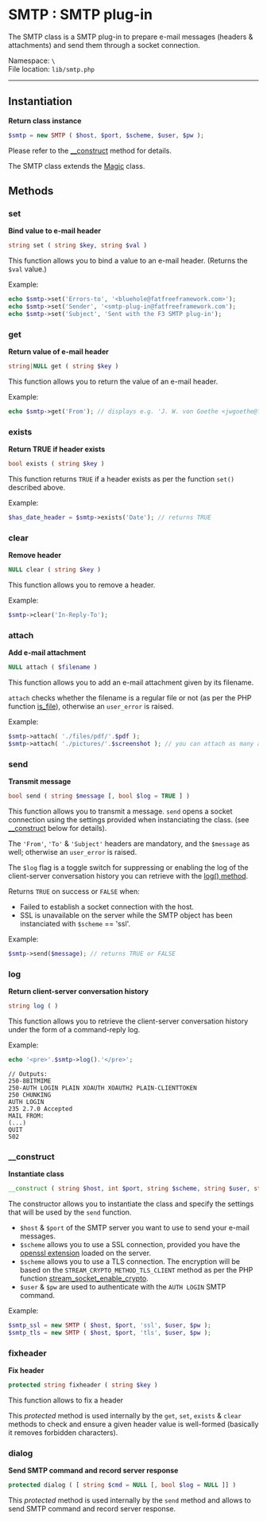 # SMTP : SMTP plug-in

The SMTP class is a SMTP plug-in to prepare e-mail messages (headers & attachments) and send them through a socket connection.

Namespace: `\` <br>
File location: `lib/smtp.php`

---

## Instantiation

**Return class instance**

```php
$smtp = new SMTP ( $host, $port, $scheme, $user, $pw );

```
Please refer to the [__construct](smtp#&#95;&#95;construct) method for details.

The SMTP class extends the [Magic](magic) class.

## Methods

### set

**Bind value to e-mail header**

``` php
string set ( string $key, string $val ) 
```

This function allows you to bind a value to an e-mail header. 
(Returns the `$val` value.)

Example:

``` php
echo $smtp->set('Errors-to', '<bluehole@fatfreeframework.com>');
echo $smtp->set('Sender', '<smtp-plug-in@fatfreeframework.com');
echo $smtp->set('Subject', 'Sent with the F3 SMTP plug-in');
```

### get

**Return value of e-mail header**

``` php
string|NULL get ( string $key ) 
```

This function allows you to return the value of an e-mail header. 

Example:

``` php
echo $smtp->get('From'); // displays e.g. 'J. W. von Goethe <jwgoethe@famousauthors.org>'
```

### exists

**Return TRUE if header exists**

``` php
bool exists ( string $key ) 
```

This function returns `TRUE` if a header exists as per the function `set()` described above. 

Example:

``` php
$has_date_header = $smtp->exists('Date'); // returns TRUE
```

### clear

**Remove header**

``` php
NULL clear ( string $key ) 
```

This function allows you to remove a header. 

Example:

``` php
$smtp->clear('In-Reply-To');

```

### attach

**Add e-mail attachment**

``` php
NULL attach ( $filename ) 
```

This function allows you to add an e-mail attachment given by its filename.

`attach` checks whether the filename is a regular file or not (as per the PHP function [is_file](http://www.php.net/is_file "php.net :: ")), otherwise an `user_error` is raised.

Example:

``` php
$smtp->attach( './files/pdf/'.$pdf );
$smtp->attach( './pictures/'.$screenshot ); // you can attach as many attachments you need to the same e-mail
```

### send

**Transmit message**

``` php
bool send ( string $message [, bool $log = TRUE ] )
```

This function allows you to transmit a message. `send` opens a socket connection using the settings provided when instanciating the class. (see [__construct](smtp#&#95;&#95;construct) below for details). 

The `'From'`, `'To'` & `'Subject'` headers are mandatory, and the `$message` as well; otherwise an `user_error` is raised. 

The `$log` flag is a toggle switch for suppressing or enabling the log of the client-server conversation history you can retrieve with the [log() method](smtp#log). 

Returns `TRUE` on success or `FALSE` when:

+ Failed to establish a socket connection with the host.
+ SSL is unavailable on the server while the SMTP object has been instanciated with `$scheme` == 'ssl'.

Example:

``` php
$smtp->send($message); // returns TRUE or FALSE
```

### log

**Return client-server conversation history**

``` php
string log ( )
```

This function allows you to retrieve the client-server conversation history under the form of a command-reply log.

Example:

``` php
echo '<pre>'.$smtp->log().'</pre>';
```
```
// Outputs:
250-8BITMIME
250-AUTH LOGIN PLAIN XOAUTH XOAUTH2 PLAIN-CLIENTTOKEN
250 CHUNKING
AUTH LOGIN
235 2.7.0 Accepted
MAIL FROM: 
(...)
QUIT
502
```

### __construct

**Instantiate class**

``` php
__construct ( string $host, int $port, string $scheme, string $user, string $pw ) 
```

The constructor allows you to instantiate the class and specify the settings that will be used by the `send` function. 

+ `$host` & `$port` of the SMTP server you want to use to send your e-mail messages.
+ `$scheme` allows you to use a SSL connection, provided you have the [openssl extension](http://www.php.net/openssl "php.net :: OpenSSL") loaded on the server.
+ `$scheme` allows you to use a TLS connection. The encryption will be based on the `STREAM_CRYPTO_METHOD_TLS_CLIENT` method as per the PHP function [stream_socket_enable_crypto](http://www.php.net/manual/en/function.stream-socket-enable-crypto.php "php.net :: stream_socket_enable_crypto").
+ `$user` & `$pw` are used to authenticate with the `AUTH LOGIN` SMTP command.

Example:

``` php
$smtp_ssl = new SMTP ( $host, $port, 'ssl', $user, $pw );
$smtp_tls = new SMTP ( $host, $port, 'tls', $user, $pw );

```

### fixheader

**Fix header**

``` php
protected string fixheader ( string $key ) 
```

This function allows to fix a header 

This _protected_ method is used internally by the `get`, `set`, `exists` & `clear` methods to check and ensure a given header value is well-formed (basically it removes forbidden characters).

### dialog

**Send SMTP command and record server response**

``` php
protected dialog ( [ string $cmd = NULL [, bool $log = NULL ]] ) 
```

This _protected_ method is used internally by the `send` method and allows to send SMTP command and record server response. 
